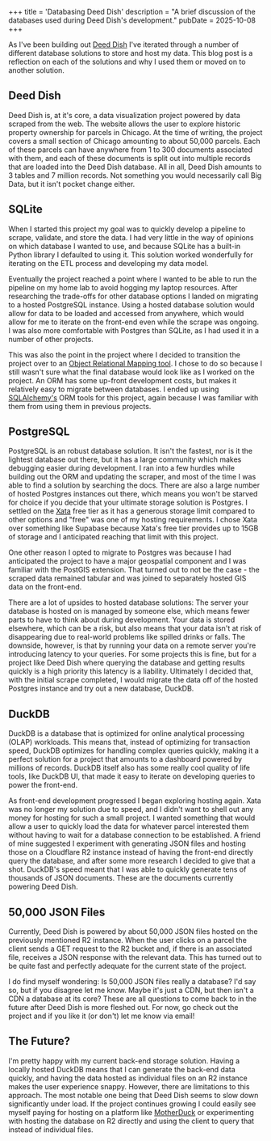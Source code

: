 +++
title = 'Databasing Deed Dish'
description = "A brief discussion of the databases used during Deed Dish's development."
pubDate = 2025-10-08
+++

As I've been building out [Deed Dish](https://DeedDish.com) I've iterated through a number of different database solutions to store and host my data. This blog post is a reflection on each of the solutions and why I used them or moved on to another solution.

## Deed Dish

Deed Dish is, at it's core, a data visualization project powered by data scraped from the web. The website allows the user to explore historic property ownership for parcels in Chicago. At the time of writing, the project covers a small section of Chicago amounting to about 50,000 parcels. Each of these parcels can have anywhere from 1 to 300 documents associated with them, and each of these documents is split out into multiple records that are loaded into the Deed Dish database. All in all, Deed Dish amounts to 3 tables and 7 million records. Not something you would necessarily call Big Data, but it isn't pocket change either.

## SQLite

When I started this project my goal was to quickly develop a pipeline to scrape, validate, and store the data. I had very little in the way of opinions on which database I wanted to use, and because SQLite has a built-in Python library I defaulted to using it. This solution worked wonderfully for iterating on the ETL process and developing my data model.

Eventually the project reached a point where I wanted to be able to run the pipeline on my home lab to avoid hogging my laptop resources. After researching the trade-offs for other database options I landed on migrating to a hosted PostgreSQL instance. Using a hosted database solution would allow for data to be loaded and accessed from anywhere, which would allow for me to iterate on the front-end even while the scrape was ongoing. I was also more comfortable with Postgres than SQLite, as I had used it in a number of other projects.

This was also the point in the project where I decided to transition the project over to an [Object Relational Mapping tool](https://en.wikipedia.org/wiki/Object%E2%80%93relational_mapping). I chose to do so because I still wasn't sure what the final database would look like as I worked on the project. An ORM has some up-front development costs, but makes it relatively easy to migrate between databases. I ended up using [SQLAlchemy's](https://docs.sqlalchemy.org/en/20/) ORM tools for this project, again because I was familiar with them from using them in previous projects.

## PostgreSQL

PostgreSQL is an robust database solution. It isn't the fastest, nor is it the lightest database out there, but it has a large community which makes debugging easier during development. I ran into a few hurdles while building out the ORM and updating the scraper, and most of the time I was able to find a solution by searching the docs. There are also a large number of hosted Postgres instances out there, which means you won't be starved for choice if you decide that your ultimate storage solution is Postgres. I settled on the [Xata](https://xata.io/) free tier as it has a generous storage limit compared to other options and "free" was one of my hosting requirements. I chose Xata over something like Supabase because Xata's free tier provides up to 15GB of storage and I anticipated reaching that limit with this project.

One other reason I opted to migrate to Postgres was because I had anticipated the project to have a major geospatial component and I was familiar with the PostGIS extension. That turned out to not be the case - the scraped data remained tabular and was joined to separately hosted GIS data on the front-end.

There are a lot of upsides to hosted database solutions: The server your database is hosted on is managed by someone else, which means fewer parts to have to think about during development. Your data is stored elsewhere, which can be a risk, but also means that your data isn't at risk of disappearing due to real-world problems like spilled drinks or falls. The downside, however, is that by running your data on a remote server you're introducing latency to your queries. For some projects this is fine, but for a project like Deed Dish where querying the database and getting results quickly is a high priority this latency is a liability. Ultimately I decided that, with the initial scrape completed, I would migrate the data off of the hosted Postgres instance and try out a new database, DuckDB.

## DuckDB

DuckDB is a database that is optimized for online analytical processing (OLAP) workloads. This means that, instead of optimizing for transaction speed, DuckDB optimizes for handling complex queries quickly, making it a perfect solution for a project that amounts to a dashboard powered by millions of records. DuckDB itself also has some really cool quality of life tools, like DuckDB UI, that made it easy to iterate on developing queries to power the front-end.

As front-end development progressed I began exploring hosting again. Xata was no longer my solution due to speed, and I didn't want to shell out any money for hosting for such a small project. I wanted something that would allow a user to quickly load the data for whatever parcel interested them without having to wait for a database connection to be established. A friend of mine suggested I experiment with generating JSON files and hosting those on a Cloudflare R2 instance instead of having the front-end directly query the database, and after some more research I decided to give that a shot. DuckDB's speed meant that I was able to quickly generate tens of thousands of JSON documents. These are the documents currently powering Deed Dish.

## 50,000 JSON Files

Currently, Deed Dish is powered by about 50,000 JSON files hosted on the previously mentioned R2 instance. When the user clicks on a parcel the client sends a GET request to the R2 bucket and, if there is an associated file, receives a JSON response with the relevant data. This has turned out to be quite fast and perfectly adequate for the current state of the project.

I do find myself wondering: Is 50,000 JSON files really a database? I'd say so, but if you disagree let me know. Maybe it's just a CDN, but then isn't a CDN a database at its core? These are all questions to come back to in the future after Deed Dish is more fleshed out. For now, go check out the project and if you like it (or don't) let me know via email!

## The Future?

I'm pretty happy with my current back-end storage solution. Having a locally hosted DuckDB means that I can generate the back-end data quickly, and having the data hosted as individual files on an R2 instance makes the user experience snappy. However, there are limitations to this approach. The most notable one being that Deed Dish seems to slow down significantly under load. If the project continues growing I could easily see myself paying for hosting on a platform like [MotherDuck](https://motherduck.com/) or experimenting with hosting the database on R2 directly and using the client to query that instead of individual files.
